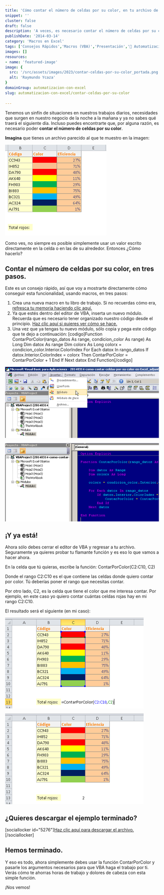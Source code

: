```yaml
---
title: 'Cómo contar el número de celdas por su color, en tu archivo de Excel [CR]'
snippet: ''
cluster: false
draft: false 
description: 'A veces, es necesario contar el número de celdas por su color y es entonces que te preguntas ¿Cómo lo hago? Aquí te dejo los tres pasos para lograrlo.'
publishDate: '2014-03-14'
category: 'Macros en Excel'
tags: ['Consejos Rápidos','Macros (VBA)','Presentación','🤖 Automatización con Excel']
images: []
resources: 
- name: 'featured-image'
image: {
  src: '/src/assets/images/2023/contar-celdas-por-su-color_portada.png',
  alt: 'Raymundo Ycaza'
}
domainGroup: automatizacion-con-excel
slug: automatizacion-con-excel/contar-celdas-por-su-color

---
```


Tenemos un sinfín de situaciones en nuestros trabajos diarios, necesidades que surgen en nuestro negocio de la noche a la mañana y ya no sabes qué traerá el siguiente día. Incluso puedes encontrarte que, por alguna razón, es necesario poder **contar el número de celdas por su color**.

**Imagina** que tienes un archivo parecido al que te muestro en la imagen:

[![Cómo contar celdas por su color](images/20140314-como-contar-celdas-por-su-color-en-Excel000247.png)](http://raymundoycaza.com/wp-content/uploads//20140314-como-contar-celdas-por-su-color-en-Excel000247.png)

Como ves, no siempre es posible simplemente usar un valor escrito directamente en la celda o en las de su alrededor. Entonces ¿Cómo hacerlo?

## Contar el número de celdas por su color, en tres pasos.

Este es un consejo rápido, así que voy a mostrarte directamente cómo conseguir esta funcionalidad, usando macros, en tres pasos:

1. Crea una nueva macro en tu libro de trabajo. Si no recuerdas cómo era, [refresca tu memoria haciendo clic aquí.](http://raymundoycaza.com/escribe-tu-primera-macro-en-excel/ "Crear una macro en Excel")
2. Ya que estés dentro del editor de VBA, inserta un nuevo módulo. Recuerda que es necesario tener organizado nuestro código desde el principio. [Haz clic aquí si quieres ver cómo se hace.](http://raymundoycaza.com/como-insertar-un-modulo-en-excel/ "Cómo insertar un módulo en VBA")
3. Una vez que ya tengas tu nuevo módulo, sólo copia y pega este código que te dejo a continuación: \[codigo\]Function ContarPorColor(rango\_datos As range, condicion\_color As range) As Long Dim datox As range Dim colorx As Long colorx = condicion\_color.Interior.ColorIndex For Each datox In rango\_datos If datox.Interior.ColorIndex = colorx Then ContarPorColor = ContarPorColor + 1 End If Next datox End Function\[/codigo\]

[![Cómo contar celdas por su color](images/20140314-como-contar-celdas-por-su-color-en-Excel000248-600x276.png)](http://raymundoycaza.com/wp-content/uploads//20140314-como-contar-celdas-por-su-color-en-Excel000248.png)

[![Cómo contar celdas por su color](images/20140314-como-contar-celdas-por-su-color-en-Excel000252-600x305.png)](http://raymundoycaza.com/wp-content/uploads//20140314-como-contar-celdas-por-su-color-en-Excel000252.png)

## ¡Y ya está!

Ahora sólo debes cerrar el editor de VBA y regresar a tu archivo. Seguramente ya quieres probar tu flamante función y es eso lo que vamos a hacer ahora.

En la celda que tú quieras, escribe la función: ContarPorColor(C2:C10, C2)

Donde el rango C2:C10 es el que contiene las celdas donde quiero contar por color. Tú deberías poner el rango que necesitas contar.

Por otro lado, C2, es la celda que tiene el color que me interesa contar. Por ejemplo, en este caso yo quiero contar cuántas celdas rojas hay en mi rango C2:C10.

El resultado será el siguiente (en mi caso):

[![Cómo contar celdas por su color](images/20140314-como-contar-celdas-por-su-color-en-Excel000254.png)](http://raymundoycaza.com/wp-content/uploads//20140314-como-contar-celdas-por-su-color-en-Excel000254.png)

[![Cómo contar celdas por su color](images/20140314-como-contar-celdas-por-su-color-en-Excel000255.png)](http://raymundoycaza.com/wp-content/uploads//20140314-como-contar-celdas-por-su-color-en-Excel000255.png)

## ¿Quieres descargar el ejemplo terminado?

\[sociallocker id="5276"\][Haz clic aquí para descargar el archivo.](http://raymundoycaza.com/wp-content/uploads//20140314-como-contar-celdas-por-su-color-en-Excel_adjunto.xlsm "Descargar el archivo.")\[/sociallocker\]

## Hemos terminado.

Y eso es todo, ahora simplemente debes usar la función ContarPorColor y pasarle los argumentos necesarios para que VBA haga el trabajo por ti. Verás cómo te ahorras horas de trabajo y dolores de cabeza con esta simple función.

¡Nos vemos!
